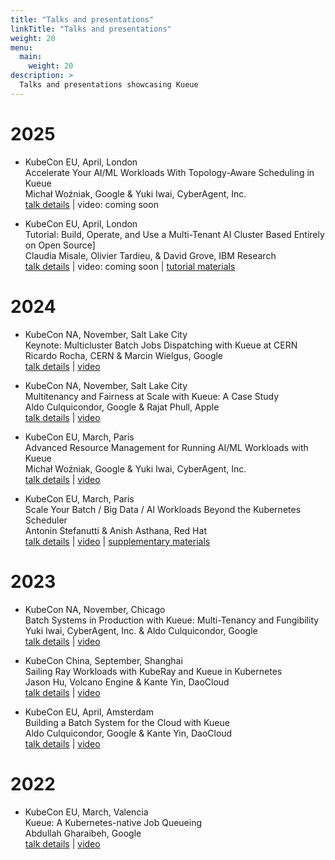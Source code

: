 ```yaml
---
title: "Talks and presentations"
linkTitle: "Talks and presentations"
weight: 20
menu:
  main:
    weight: 20
description: >
  Talks and presentations showcasing Kueue
---
```


# 2025

* KubeCon EU, April, London<br>
  Accelerate Your AI/ML Workloads With Topology-Aware Scheduling in Kueue<br>
  Michał Woźniak, Google & Yuki Iwai, CyberAgent, Inc.<br>
  [talk details](https://sched.co/1u5fo) | video: coming soon<br>

* KubeCon EU, April, London<br>
  Tutorial: Build, Operate, and Use a Multi-Tenant AI Cluster Based Entirely on Open Source]<br>
  Claudia Misale, Olivier Tardieu, & David Grove, IBM Research<br>
  [talk details](https://sched.co/1tx6h) | video: coming soon | [tutorial materials](https://github.com/project-codeflare/mlbatch/tree/main/setup.KubeConEU25)<br>

# 2024

* KubeCon NA, November, Salt Lake City<br>
  Keynote: Multicluster Batch Jobs Dispatching with Kueue at CERN<br>
  Ricardo Rocha, CERN & Marcin Wielgus, Google<br>
  [talk details](https://sched.co/1iCOV) | [video](https://youtu.be/xMmskWIlktA)<br>

* KubeCon NA, November, Salt Lake City<br>
  Multitenancy and Fairness at Scale with Kueue: A Case Study<br>
  Aldo Culquicondor, Google & Rajat Phull, Apple<br>
  [talk details](https://sched.co/1izqO) | [video](https://youtu.be/GYiuTQCvTx8)

* KubeCon EU, March, Paris<br>
  Advanced Resource Management for Running AI/ML Workloads with Kueue<br>
  Michał Woźniak, Google & Yuki Iwai, CyberAgent, Inc.<br>
  [talk details](https://kccnceu2024.sched.com/event/1YeLj) | [video](https://youtu.be/6k_8Go3u8Qk)

* KubeCon EU, March, Paris<br>
  Scale Your Batch / Big Data / AI Workloads Beyond the Kubernetes Scheduler<br>
  Antonin Stefanutti & Anish Asthana, Red Hat<br>
  [talk details](https://sched.co/1YFjv) | [video](https://youtu.be/Ij5EAnuF-jk) | [supplementary materials](https://github.com/astefanutti/kube-schedulers)

# 2023

* KubeCon NA, November, Chicago<br>
  Batch Systems in Production with Kueue: Multi-Tenancy and Fungibility<br>
  Yuki Iwai, CyberAgent, Inc. & Aldo Culquicondor, Google<br>
  [talk details](https://sched.co/1Rj23) | [video](https://youtu.be/cEnor-oW9_s)

* KubeCon China, September, Shanghai<br>
  Sailing Ray Workloads with KubeRay and Kueue in Kubernetes<br>
  Jason Hu, Volcano Engine & Kante Yin, DaoCloud<br>
  [talk details](https://sched.co/1PTGw) | [video](https://youtu.be/Q-sQLDMeJ8M)<br>

* KubeCon EU, April, Amsterdam<br>
  Building a Batch System for the Cloud with Kueue<br>
  Aldo Culquicondor, Google & Kante Yin, DaoCloud<br>
  [talk details](https://sched.co/1Jo8r) | [video](https://youtu.be/5qasif08vnM)

# 2022

* KubeCon EU, March, Valencia<br>
  Kueue: A Kubernetes-native Job Queueing<br>
  Abdullah Gharaibeh, Google<br>
  [talk details](https://sched.co/10F0V) | [video](https://youtu.be/YwSZUdU3iRY)<br>
